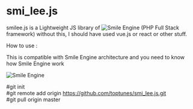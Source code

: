 # smi_lee.js

smilee.js is a Lightweight JS library of ![Smile Engine](https://github.com/toptunes/Smile_Engine-Demo) (PHP Full Stack framework) without this, I should have used vue.js or react or other stuff.


How to use :

This is compatible with Smile Engine architecture and you need to know how Smile Engine work

![Smile Engine](https://github.com/toptunes/Smile_Engine-Demo)






#git init  
#git remote add origin https://github.com/toptunes/smi_lee.js.git  
#git pull origin master  

